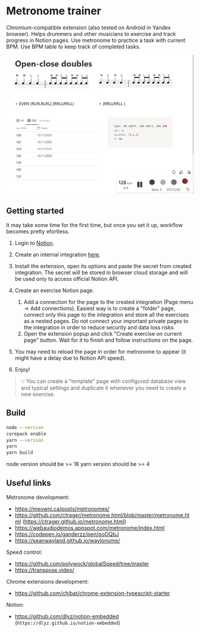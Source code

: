 # Metronome trainer

Chromium-compatible extension (also tested on Android in Yandex browser).
Helps drummers and other musicians to exercise and track progress in Notion pages.
Use metronome to practice a task with current BPM.
Use BPM table to keep track of completed tasks.

![example notion page](./example-notion-page.jpg)

## Getting started

It may take some time for the first time, but once you set it up, workflow becomes pretty efortless.

1. Login to [Notion](https://www.notion.so/).
2. Create an internal integration [here](https://www.notion.so/my-integrations).
3. Install the extension, open its options and paste the secret from created integration.
   The secret will be stored in browser cloud storage and will be used only to access official Notion API.
4. Create an exercise Notion page.
   1. Add a connection for the page to the created integration (Page menu -> Add connections).
      Easiest way is to create a "folder" page, connect only this page to the integration
      and store all the exercises as a nested pages.
      Do not connect your important private pages to the integration
      in order to reduce security and data loss risks.
   2. Open the extension popup and click "Create exercise on current page" button.
      Wait for it to finish and follow instructions on the page.

5. You may need to reload the page in order for metronome to appear
   (it might have a delay due to Notion API speed).
6. Enjoy!

> :bulb: You can create a "template" page with configured database view and typical settings
> and duplicate it whenever you need to create a new exercise.

## Build

```cmd
node --version
corepack enable
yarn --version
yarn
yarn build
```

node version should be >= 18
yarn version should be >= 4

## Useful links

Metronome development:

- <https://meowni.ca/posts/metronomes/>
- <https://github.com/ctrager/metronome.html/blob/master/metronome.html> (<https://ctrager.github.io/metronome.html>)
- <https://webaudiodemos.appspot.com/metronome/index.html>
- <https://codepen.io/ganderzz/pen/poOQbJ>
- <https://seanwayland.github.io/waylonome/>

Speed control:

- <https://github.com/polywock/globalSpeed/tree/master>
- <https://transpose.video/>

Chrome extensions development:

- <https://github.com/chibat/chrome-extension-typescript-starter>

Notion:

- <https://github.com/dlyz/notion-embedded> (`https://dlyz.github.io/notion-embedded`)
